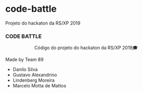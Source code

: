 # code-battle

Projeto do hackaton da RS/XP 2019

### CODE BATTLE

<p align="center">Código do projeto do hackaton da RS/XP 2019🎓</p>

Made by Team 89

- Danilo Silva
- Gustavo Alexandrino
- Lindenberg Moreira
- Marcelo Motta de Mattos
